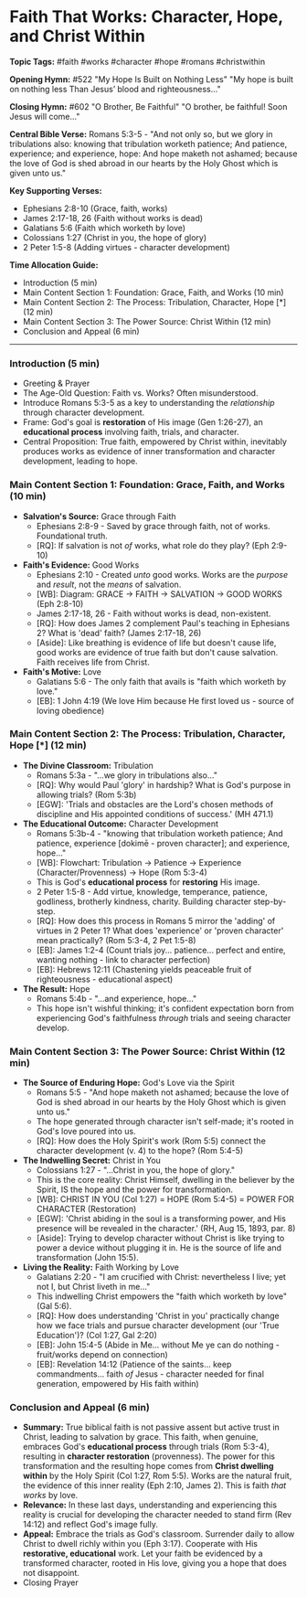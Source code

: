 # Faith That Works: Character, Hope, and Christ Within

**Topic Tags:** #faith #works #character #hope #romans #christwithin

**Opening Hymn:** #522 "My Hope Is Built on Nothing Less" "My hope is built on
nothing less Than Jesus’ blood and righteousness..."

**Closing Hymn:** #602 "O Brother, Be Faithful" "O brother, be faithful! Soon
Jesus will come..."

**Central Bible Verse:** Romans 5:3-5 - "And not only so, but we glory in
tribulations also: knowing that tribulation worketh patience; And patience,
experience; and experience, hope: And hope maketh not ashamed; because the love
of God is shed abroad in our hearts by the Holy Ghost which is given unto us."

**Key Supporting Verses:**

- Ephesians 2:8-10 (Grace, faith, works)
- James 2:17-18, 26 (Faith without works is dead)
- Galatians 5:6 (Faith which worketh by love)
- Colossians 1:27 (Christ in you, the hope of glory)
- 2 Peter 1:5-8 (Adding virtues - character development)

**Time Allocation Guide:**

- Introduction (5 min)
- Main Content Section 1: Foundation: Grace, Faith, and Works (10 min)
- Main Content Section 2: The Process: Tribulation, Character, Hope [*] (12 min)
- Main Content Section 3: The Power Source: Christ Within (12 min)
- Conclusion and Appeal (6 min)

---

### Introduction (5 min)

- Greeting & Prayer
- The Age-Old Question: Faith vs. Works? Often misunderstood.
- Introduce Romans 5:3-5 as a key to understanding the _relationship_ through
  character development.
- Frame: God's goal is **restoration** of His image (Gen 1:26-27), an
  **educational process** involving faith, trials, and character.
- Central Proposition: True faith, empowered by Christ within, inevitably
  produces works as evidence of inner transformation and character development,
  leading to hope.

### Main Content Section 1: Foundation: Grace, Faith, and Works (10 min)

- **Salvation's Source:** Grace through Faith
  - Ephesians 2:8-9 - Saved by grace through faith, not of works. Foundational
    truth.
  - [RQ]: If salvation is not _of_ works, what role do they play? (Eph 2:9-10)
- **Faith's Evidence:** Good Works
  - Ephesians 2:10 - Created _unto_ good works. Works are the _purpose_ and
    _result_, not the _means_ of salvation.
  - [WB]: Diagram: GRACE -> FAITH -> SALVATION -> GOOD WORKS (Eph 2:8-10)
  - James 2:17-18, 26 - Faith without works is dead, non-existent.
  - [RQ]: How does James 2 complement Paul's teaching in Ephesians 2? What is
    'dead' faith? (James 2:17-18, 26)
  - [Aside]: Like breathing is evidence of life but doesn't cause life, good
    works are evidence of true faith but don't cause salvation. Faith receives
    life from Christ.
- **Faith's Motive:** Love
  - Galatians 5:6 - The only faith that avails is "faith which worketh by love."
  - [EB]: 1 John 4:19 (We love Him because He first loved us - source of loving
    obedience)

### Main Content Section 2: The Process: Tribulation, Character, Hope [*] (12 min)

- **The Divine Classroom:** Tribulation
  - Romans 5:3a - "...we glory in tribulations also..."
  - [RQ]: Why would Paul 'glory' in hardship? What is God's purpose in allowing
    trials? (Rom 5:3b)
  - [EGW]: 'Trials and obstacles are the Lord's chosen methods of discipline and
    His appointed conditions of success.' (MH 471.1)
- **The Educational Outcome:** Character Development
  - Romans 5:3b-4 - "knowing that tribulation worketh patience; And patience,
    experience [dokimē - proven character]; and experience, hope..."
  - [WB]: Flowchart: Tribulation -> Patience -> Experience
    (Character/Provenness) -> Hope (Rom 5:3-4)
  - This is God's **educational process** for **restoring** His image.
  - 2 Peter 1:5-8 - Add virtue, knowledge, temperance, patience, godliness,
    brotherly kindness, charity. Building character step-by-step.
  - [RQ]: How does this process in Romans 5 mirror the 'adding' of virtues in 2
    Peter 1? What does 'experience' or 'proven character' mean practically? (Rom
    5:3-4, 2 Pet 1:5-8)
  - [EB]: James 1:2-4 (Count trials joy... patience... perfect and entire,
    wanting nothing - link to character perfection)
  - [EB]: Hebrews 12:11 (Chastening yields peaceable fruit of righteousness -
    educational aspect)
- **The Result:** Hope
  - Romans 5:4b - "...and experience, hope..."
  - This hope isn't wishful thinking; it's confident expectation born from
    experiencing God's faithfulness _through_ trials and seeing character
    develop.

### Main Content Section 3: The Power Source: Christ Within (12 min)

- **The Source of Enduring Hope:** God's Love via the Spirit
  - Romans 5:5 - "And hope maketh not ashamed; because the love of God is shed
    abroad in our hearts by the Holy Ghost which is given unto us."
  - The hope generated through character isn't self-made; it's rooted in God's
    love poured into us.
  - [RQ]: How does the Holy Spirit's work (Rom 5:5) connect the character
    development (v. 4) to the hope? (Rom 5:4-5)
- **The Indwelling Secret:** Christ in You
  - Colossians 1:27 - "...Christ in you, the hope of glory."
  - This is the core reality: Christ Himself, dwelling in the believer by the
    Spirit, IS the hope and the power for transformation.
  - [WB]: CHRIST IN YOU (Col 1:27) = HOPE (Rom 5:4-5) = POWER FOR CHARACTER
    (Restoration)
  - [EGW]: 'Christ abiding in the soul is a transforming power, and His presence
    will be revealed in the character.' (RH, Aug 15, 1893, par. 8)
  - [Aside]: Trying to develop character without Christ is like trying to power
    a device without plugging it in. He is the source of life and transformation
    (John 15:5).
- **Living the Reality:** Faith Working by Love
  - Galatians 2:20 - "I am crucified with Christ: nevertheless I live; yet not
    I, but Christ liveth in me..."
  - This indwelling Christ empowers the "faith which worketh by love" (Gal 5:6).
  - [RQ]: How does understanding 'Christ in you' practically change how we face
    trials and pursue character development (our 'True Education')? (Col 1:27,
    Gal 2:20)
  - [EB]: John 15:4-5 (Abide in Me... without Me ye can do nothing - fruit/works
    depend on connection)
  - [EB]: Revelation 14:12 (Patience of the saints... keep commandments... faith
    _of_ Jesus - character needed for final generation, empowered by His faith
    within)

### Conclusion and Appeal (6 min)

- **Summary:** True biblical faith is not passive assent but active trust in
  Christ, leading to salvation by grace. This faith, when genuine, embraces
  God's **educational process** through trials (Rom 5:3-4), resulting in
  **character restoration** (provenness). The power for this transformation and
  the resulting hope comes from **Christ dwelling within** by the Holy Spirit
  (Col 1:27, Rom 5:5). Works are the natural fruit, the evidence of this inner
  reality (Eph 2:10, James 2). This is faith _that works_ by love.
- **Relevance:** In these last days, understanding and experiencing this reality
  is crucial for developing the character needed to stand firm (Rev 14:12) and
  reflect God's image fully.
- **Appeal:** Embrace the trials as God's classroom. Surrender daily to allow
  Christ to dwell richly within you (Eph 3:17). Cooperate with His
  **restorative, educational** work. Let your faith be evidenced by a
  transformed character, rooted in His love, giving you a hope that does not
  disappoint.
- Closing Prayer
